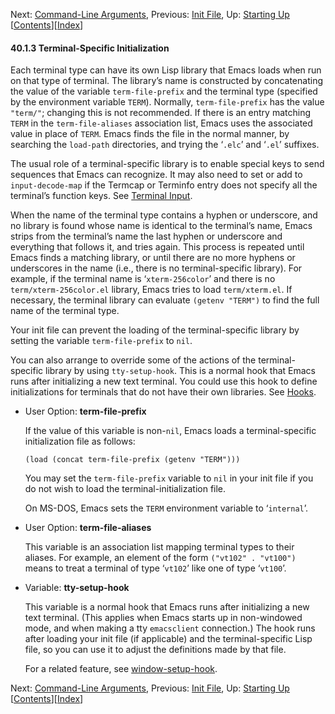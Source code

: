 <!-- This is the GNU Emacs Lisp Reference Manual
corresponding to Emacs version 27.2.

Copyright (C) 1990-1996, 1998-2021 Free Software Foundation,
Inc.

Permission is granted to copy, distribute and/or modify this document
under the terms of the GNU Free Documentation License, Version 1.3 or
any later version published by the Free Software Foundation; with the
Invariant Sections being "GNU General Public License," with the
Front-Cover Texts being "A GNU Manual," and with the Back-Cover
Texts as in (a) below.  A copy of the license is included in the
section entitled "GNU Free Documentation License."

(a) The FSF's Back-Cover Text is: "You have the freedom to copy and
modify this GNU manual.  Buying copies from the FSF supports it in
developing GNU and promoting software freedom." -->

<!-- Created by GNU Texinfo 6.7, http://www.gnu.org/software/texinfo/ -->

Next: [Command-Line Arguments](Command_002dLine-Arguments.html), Previous: [Init File](Init-File.html), Up: [Starting Up](Starting-Up.html)   \[[Contents](index.html#SEC_Contents "Table of contents")]\[[Index](Index.html "Index")]

#### 40.1.3 Terminal-Specific Initialization

Each terminal type can have its own Lisp library that Emacs loads when run on that type of terminal. The library’s name is constructed by concatenating the value of the variable `term-file-prefix` and the terminal type (specified by the environment variable `TERM`). Normally, `term-file-prefix` has the value `"term/"`; changing this is not recommended. If there is an entry matching `TERM` in the `term-file-aliases` association list, Emacs uses the associated value in place of `TERM`. Emacs finds the file in the normal manner, by searching the `load-path` directories, and trying the ‘`.elc`’ and ‘`.el`’ suffixes.

The usual role of a terminal-specific library is to enable special keys to send sequences that Emacs can recognize. It may also need to set or add to `input-decode-map` if the Termcap or Terminfo entry does not specify all the terminal’s function keys. See [Terminal Input](Terminal-Input.html).

When the name of the terminal type contains a hyphen or underscore, and no library is found whose name is identical to the terminal’s name, Emacs strips from the terminal’s name the last hyphen or underscore and everything that follows it, and tries again. This process is repeated until Emacs finds a matching library, or until there are no more hyphens or underscores in the name (i.e., there is no terminal-specific library). For example, if the terminal name is ‘`xterm-256color`’ and there is no `term/xterm-256color.el` library, Emacs tries to load `term/xterm.el`. If necessary, the terminal library can evaluate `(getenv "TERM")` to find the full name of the terminal type.

Your init file can prevent the loading of the terminal-specific library by setting the variable `term-file-prefix` to `nil`.

You can also arrange to override some of the actions of the terminal-specific library by using `tty-setup-hook`. This is a normal hook that Emacs runs after initializing a new text terminal. You could use this hook to define initializations for terminals that do not have their own libraries. See [Hooks](Hooks.html).

*   User Option: **term-file-prefix**

    If the value of this variable is non-`nil`, Emacs loads a terminal-specific initialization file as follows:

        (load (concat term-file-prefix (getenv "TERM")))

    You may set the `term-file-prefix` variable to `nil` in your init file if you do not wish to load the terminal-initialization file.

    On MS-DOS, Emacs sets the `TERM` environment variable to ‘`internal`’.

<!---->

*   User Option: **term-file-aliases**

    This variable is an association list mapping terminal types to their aliases. For example, an element of the form `("vt102" . "vt100")` means to treat a terminal of type ‘`vt102`’ like one of type ‘`vt100`’.

<!---->

*   Variable: **tty-setup-hook**

    This variable is a normal hook that Emacs runs after initializing a new text terminal. (This applies when Emacs starts up in non-windowed mode, and when making a tty `emacsclient` connection.) The hook runs after loading your init file (if applicable) and the terminal-specific Lisp file, so you can use it to adjust the definitions made by that file.

    For a related feature, see [window-setup-hook](Init-File.html).

Next: [Command-Line Arguments](Command_002dLine-Arguments.html), Previous: [Init File](Init-File.html), Up: [Starting Up](Starting-Up.html)   \[[Contents](index.html#SEC_Contents "Table of contents")]\[[Index](Index.html "Index")]
